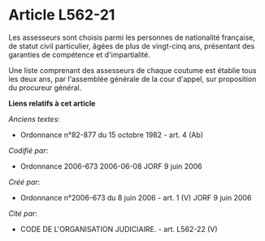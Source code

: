 # Article L562-21

Les assesseurs sont choisis parmi les personnes de nationalité française, de statut civil particulier, âgées de plus de
vingt-cinq ans, présentant des garanties de compétence et d'impartialité.

Une liste comprenant des assesseurs de chaque coutume est établie tous les deux ans, par l'assemblée générale de la cour
d'appel, sur proposition du procureur général.

**Liens relatifs à cet article**

_Anciens textes_:

  - Ordonnance n°82-877 du 15 octobre 1982 - art. 4 (Ab)

_Codifié par_:

  - Ordonnance 2006-673 2006-06-08 JORF 9 juin 2006

_Créé par_:

  - Ordonnance n°2006-673 du 8 juin 2006 - art. 1 (V) JORF 9 juin 2006

_Cité par_:

  - CODE DE L'ORGANISATION JUDICIAIRE. - art. L562-22 (V)
